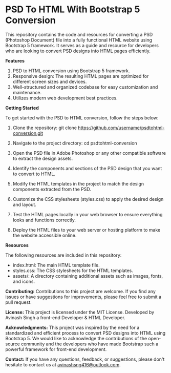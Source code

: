 # PSD To HTML With Bootstrap 5 Conversion
This repository contains the code and resources for converting a PSD (Photoshop Document) file into a fully functional HTML website using Bootstrap 5 framework. It serves as a guide and resource for developers who are looking to convert PSD designs into HTML pages efficiently.

**Features**
1. PSD to HTML conversion using Bootstrap 5 framework.
2. Responsive design: The resulting HTML pages are optimized for different screen sizes and devices.
3. Well-structured and organized codebase for easy customization and maintenance.
4. Utilizes modern web development best practices.

**Getting Started**

To get started with the PSD to HTML conversion, follow the steps below:

1. Clone the repository:
   git clone https://github.com/username/psdtohtml-conversion.git

2. Navigate to the project directory:
   cd psdtohtml-conversion

3. Open the PSD file in Adobe Photoshop or any other compatible software to extract the design assets.

4. Identify the components and sections of the PSD design that you want to convert to HTML.

5. Modify the HTML templates in the project to match the design components extracted from the PSD.

6. Customize the CSS stylesheets (styles.css) to apply the desired design and layout.

7. Test the HTML pages locally in your web browser to ensure everything looks and functions correctly.

8. Deploy the HTML files to your web server or hosting platform to make the website accessible online.

**Resources**

The following resources are included in this repository:
<ul>
  <li>index.html: The main HTML template file.</li>
  <li>styles.css: The CSS stylesheets for the HTML templates.</li>
  <li>assets/: A directory containing additional assets such as images, fonts, and icons.</li>
</ul>

**Contributing:**
Contributions to this project are welcome. If you find any issues or have suggestions for improvements, please feel free to submit a pull request.

**License:**
This project is licensed under the MIT License. Developed by Avinash Singh a front-end Developer & HTML Developer. 

**Acknowledgments:**
This project was inspired by the need for a standardized and efficient process to convert PSD designs into HTML using Bootstrap 5. We would like to acknowledge the contributions of the open-source community and the developers who have made Bootstrap such a powerful framework for front-end development.

**Contact:**
If you have any questions, feedback, or suggestions, please don't hesitate to contact us at avinashsng416@outlook.com.

